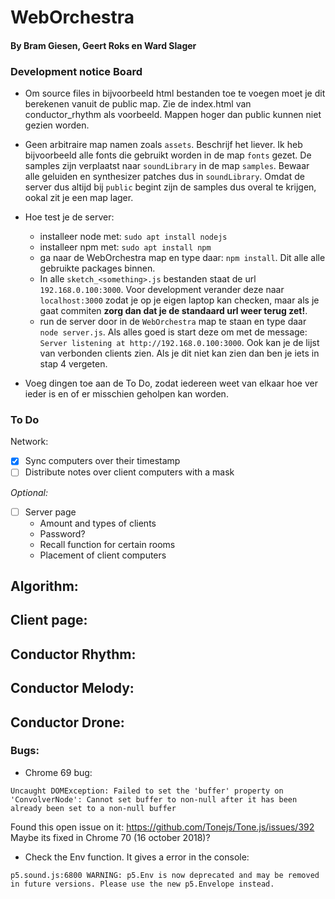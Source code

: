 # WebOrchestra
#### By Bram Giesen, Geert Roks en Ward Slager

### Development notice Board
  - Om source files in bijvoorbeeld html bestanden toe te voegen moet je dit berekenen vanuit de public map. Zie de index.html van conductor_rhythm als voorbeeld. Mappen hoger dan public kunnen niet gezien worden.

  - Geen arbitraire map namen zoals `assets`. Beschrijf het liever. Ik heb bijvoorbeeld alle fonts die gebruikt worden in de map `fonts` gezet. De samples zijn verplaatst naar `soundLibrary` in de map `samples`. Bewaar alle geluiden en synthesizer patches dus in `soundLibrary`. Omdat de server dus altijd bij `public` begint zijn de samples dus overal te krijgen, ookal zit je een map lager.

  - Hoe test je de server:
    - installeer node met: `sudo apt install nodejs`
    - installeer npm met:  `sudo apt install npm`
    - ga naar de WebOrchestra map en type daar:  `npm install`. Dit alle alle gebruikte packages binnen.
    - In alle `sketch_<something>.js` bestanden staat de url `192.168.0.100:3000`. Voor development verander deze naar `localhost:3000` zodat je op je eigen laptop kan checken, maar als je gaat commiten **zorg dan dat je de standaard url weer terug zet!**.
    - run de server door in de `WebOrchestra` map te staan en type daar `node server.js`. Als alles goed is start deze om met de message: `Server listening at http://192.168.0.100:3000`. Ook kan je de lijst van verbonden clients zien. Als je dit niet kan zien dan ben je iets in stap 4 vergeten.


  - Voeg dingen toe aan de To Do, zodat iedereen weet van elkaar hoe ver ieder is en of er misschien geholpen kan worden.

### To Do

Network:
  - [x] Sync computers over their timestamp
  - [ ] Distribute notes over client computers with a mask

  *Optional:*
  - [ ] Server page
    - Amount and types of clients
    - Password?
    - Recall function for certain rooms
    - Placement of client computers


Algorithm:
  -

Client page:
  -

Conductor Rhythm:
  -

Conductor Melody:
  -

Conductor Drone:
  -


### Bugs:
  - Chrome 69 bug:
  ~~~
  Uncaught DOMException: Failed to set the 'buffer' property on 'ConvolverNode': Cannot set buffer to non-null after it has been already been set to a non-null buffer
  ~~~
  Found this open issue on it: https://github.com/Tonejs/Tone.js/issues/392
  Maybe its fixed in Chrome 70 (16 october 2018)?

  - Check the Env function. It gives a error in the console:
  ~~~
  p5.sound.js:6800 WARNING: p5.Env is now deprecated and may be removed in future versions. Please use the new p5.Envelope instead.
  ~~~
